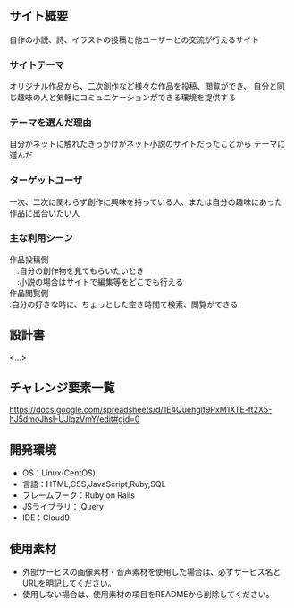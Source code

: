# <writers>

## サイト概要
自作の小説、詩、イラストの投稿と他ユーザーとの交流が行えるサイト

### サイトテーマ
オリジナル作品から、二次創作など様々な作品を投稿、閲覧ができ、
自分と同じ趣味の人と気軽にコミュニケーションができる環境を提供する

### テーマを選んだ理由
自分がネットに触れたきっかけがネット小説のサイトだったことから
テーマに選んだ

### ターゲットユーザ
一次、二次に関わらず創作に興味を持っている人、または自分の趣味にあった
作品に出合いたい人

### 主な利用シーン
作品投稿側  
　:自分の創作物を見てもらいたいとき  
　:小説の場合はサイトで編集等をどこでも行える  
作品閲覧側  
  :自分の好きな時に、ちょっとした空き時間で検索、閲覧ができる  

## 設計書
<...>

## チャレンジ要素一覧
<https://docs.google.com/spreadsheets/d/1E4Quehglf9PxM1XTE-ft2X5-hJ5dmoJhsI-UJlgzVmY/edit#gid=0>

## 開発環境
- OS：Linux(CentOS)
- 言語：HTML,CSS,JavaScript,Ruby,SQL
- フレームワーク：Ruby on Rails
- JSライブラリ：jQuery
- IDE：Cloud9

## 使用素材
- 外部サービスの画像素材・音声素材を使用した場合は、必ずサービス名とURLを明記してください。
- 使用しない場合は、使用素材の項目をREADMEから削除してください。
